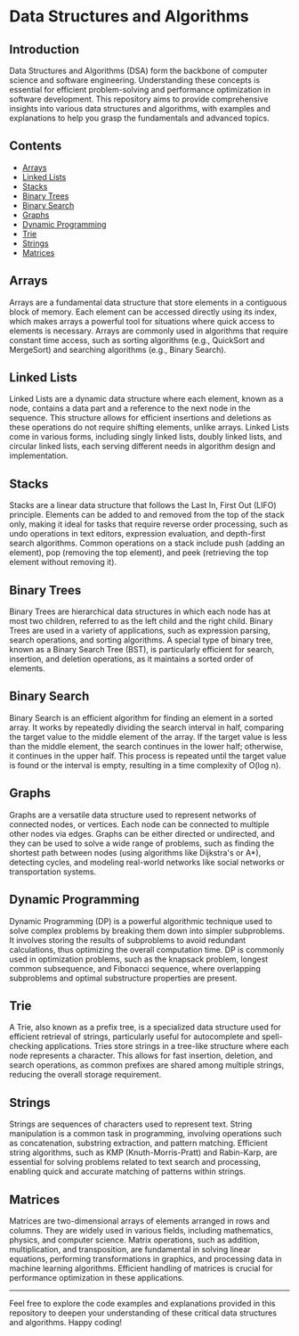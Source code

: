 
# Data Structures and Algorithms

## Introduction

Data Structures and Algorithms (DSA) form the backbone of computer science and software engineering. Understanding these concepts is essential for efficient problem-solving and performance optimization in software development. This repository aims to provide comprehensive insights into various data structures and algorithms, with examples and explanations to help you grasp the fundamentals and advanced topics.

## Contents

- [Arrays](#arrays)
- [Linked Lists](#linked-lists)
- [Stacks](#stacks)
- [Binary Trees](#binary-trees)
- [Binary Search](#binary-search)
- [Graphs](#graphs)
- [Dynamic Programming](#dynamic-programming)
- [Trie](#trie)
- [Strings](#strings)
- [Matrices](#matrices)

## Arrays

Arrays are a fundamental data structure that store elements in a contiguous block of memory. Each element can be accessed directly using its index, which makes arrays a powerful tool for situations where quick access to elements is necessary. Arrays are commonly used in algorithms that require constant time access, such as sorting algorithms (e.g., QuickSort and MergeSort) and searching algorithms (e.g., Binary Search).

## Linked Lists

Linked Lists are a dynamic data structure where each element, known as a node, contains a data part and a reference to the next node in the sequence. This structure allows for efficient insertions and deletions as these operations do not require shifting elements, unlike arrays. Linked Lists come in various forms, including singly linked lists, doubly linked lists, and circular linked lists, each serving different needs in algorithm design and implementation.

## Stacks

Stacks are a linear data structure that follows the Last In, First Out (LIFO) principle. Elements can be added to and removed from the top of the stack only, making it ideal for tasks that require reverse order processing, such as undo operations in text editors, expression evaluation, and depth-first search algorithms. Common operations on a stack include push (adding an element), pop (removing the top element), and peek (retrieving the top element without removing it).

## Binary Trees

Binary Trees are hierarchical data structures in which each node has at most two children, referred to as the left child and the right child. Binary Trees are used in a variety of applications, such as expression parsing, search operations, and sorting algorithms. A special type of binary tree, known as a Binary Search Tree (BST), is particularly efficient for search, insertion, and deletion operations, as it maintains a sorted order of elements.

## Binary Search

Binary Search is an efficient algorithm for finding an element in a sorted array. It works by repeatedly dividing the search interval in half, comparing the target value to the middle element of the array. If the target value is less than the middle element, the search continues in the lower half; otherwise, it continues in the upper half. This process is repeated until the target value is found or the interval is empty, resulting in a time complexity of O(log n).

## Graphs

Graphs are a versatile data structure used to represent networks of connected nodes, or vertices. Each node can be connected to multiple other nodes via edges. Graphs can be either directed or undirected, and they can be used to solve a wide range of problems, such as finding the shortest path between nodes (using algorithms like Dijkstra's or A*), detecting cycles, and modeling real-world networks like social networks or transportation systems.

## Dynamic Programming

Dynamic Programming (DP) is a powerful algorithmic technique used to solve complex problems by breaking them down into simpler subproblems. It involves storing the results of subproblems to avoid redundant calculations, thus optimizing the overall computation time. DP is commonly used in optimization problems, such as the knapsack problem, longest common subsequence, and Fibonacci sequence, where overlapping subproblems and optimal substructure properties are present.

## Trie

A Trie, also known as a prefix tree, is a specialized data structure used for efficient retrieval of strings, particularly useful for autocomplete and spell-checking applications. Tries store strings in a tree-like structure where each node represents a character. This allows for fast insertion, deletion, and search operations, as common prefixes are shared among multiple strings, reducing the overall storage requirement.

## Strings

Strings are sequences of characters used to represent text. String manipulation is a common task in programming, involving operations such as concatenation, substring extraction, and pattern matching. Efficient string algorithms, such as KMP (Knuth-Morris-Pratt) and Rabin-Karp, are essential for solving problems related to text search and processing, enabling quick and accurate matching of patterns within strings.

## Matrices

Matrices are two-dimensional arrays of elements arranged in rows and columns. They are widely used in various fields, including mathematics, physics, and computer science. Matrix operations, such as addition, multiplication, and transposition, are fundamental in solving linear equations, performing transformations in graphics, and processing data in machine learning algorithms. Efficient handling of matrices is crucial for performance optimization in these applications.

---

Feel free to explore the code examples and explanations provided in this repository to deepen your understanding of these critical data structures and algorithms. Happy coding!
